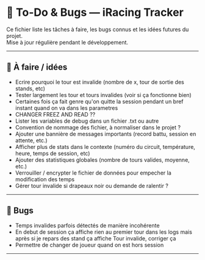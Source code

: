 # 🧩 To-Do & Bugs — iRacing Tracker

Ce fichier liste les tâches à faire, les bugs connus et les idées futures du projet.  
Mise à jour régulière pendant le développement.

---

## 🚧 À faire / idées
- Ecrire pourquoi le tour est invalide (nombre de x, tour de sortie des stands, etc)
- Tester largement les tour et tours invalides (voir si ça fonctionne bien)
- Certaines fois ça fait genre qu'on quitte la session pendant un bref instant quand on va dans les parametres
- CHANGER FREEZ AND READ ??
- Lister les variables de debug dans un fichier .txt ou autre
- Convention de nommage des fichier, à normaliser dans le projet ?  
- Ajouter une bannière de messages importants (record battu, session en attente, etc.)  
- Afficher plus de stats dans le contexte (numéro du circuit, température, heure, temps de session, etc)
- Ajouter des statistiques globales (nombre de tours valides, moyenne, etc.)  
- Verrouiller / encrypter le fichier de données pour empecher la modification des temps
- Gérer tour invalide si drapeaux noir ou demande de ralentir ?
---

## 🐞 Bugs
- Temps invalides parfois détectés de manière incohérente  
- En debut de session ça affiche rien au premier tour dans les logs mais après si je repars des stand ça affiche Tour invalide, corriger ça
- Permettre de changer de joueur quand on est hors session
---

